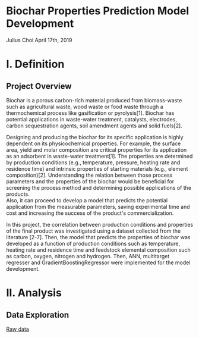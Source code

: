 # Biochar Properties Prediction Model Development

Julius Choi
April 17th, 2019

# I. Definition
## Project Overview

Biochar is a porous carbon-rich material produced from biomass-waste such as agricultural waste, wood waste or food waste through a thermochemical process like gasification or pyrolysis[1]. 
Biochar has potential applications in waste-water treatment, catalysts, electrodes, carbon sequestration agents, soil amendment agents and solid fuels[2]. 

Designing and producing the biochar for its specific application is highly dependent on its physicochemical properties. 
For example, the surface area, yield and molar composition are critical properties for its application as an adsorbent in waste-water treatment[1]. 
The properties are determined by production conditions (e.g., temperature, pressure, heating rate and residence time) and intrinsic properties of starting materials (e.g., element composition)[2]. 
Understanding the relation between those process parameters and the properties of the biochar would be beneficial for screening the process method and determining possible applications of the products.  
Also, it can proceed to develop a model that predicts the potential application from the measurable parameters, saving experimental time and cost and increasing the success of the product's commercialization.  

In this project, the correlation between production conditions and properties of the final product was investigated using a dataset collected from the literature [2-7]. Then, the model that predicts the properties of biochar was developed as a function of production conditions such as temperature, heating rate and residence time and feedstock elemental composition such as carbon, oxygen, nitrogen and hydrogen. 
Then, ANN, multitarget regresser and GradientBoostingRegressor were implemented for the model development.

# II. Analysis
## Data Exploration

[Raw data](/files/data2.csv)
